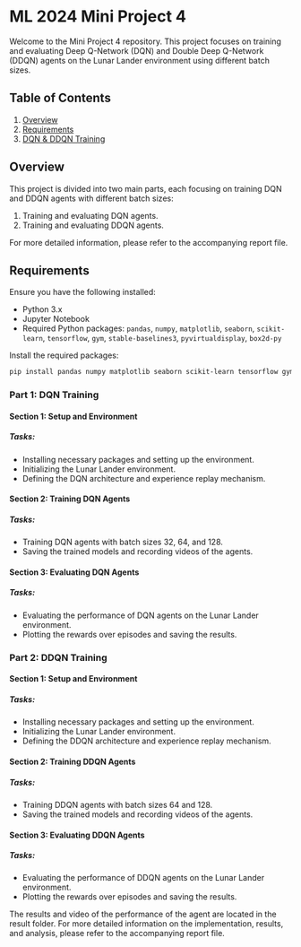 # ML 2024 Mini Project 4

Welcome to the Mini Project 4 repository. This project focuses on training and evaluating Deep Q-Network (DQN) and Double Deep Q-Network (DDQN) agents on the Lunar Lander environment using different batch sizes.

## Table of Contents

1. [Overview](#overview)
2. [Requirements](#requirements)
3. [DQN & DDQN Training](#q1-dqn-training)


## Overview

This project is divided into two main parts, each focusing on training DQN and DDQN agents with different batch sizes:
1. Training and evaluating DQN agents.
2. Training and evaluating DDQN agents.

For more detailed information, please refer to the accompanying report file.

## Requirements

Ensure you have the following installed:
- Python 3.x
- Jupyter Notebook
- Required Python packages: `pandas`, `numpy`, `matplotlib`, `seaborn`, `scikit-learn`, `tensorflow`, `gym`, `stable-baselines3`, `pyvirtualdisplay`, `box2d-py`

Install the required packages:
```bash
pip install pandas numpy matplotlib seaborn scikit-learn tensorflow gym stable-baselines3 pyvirtualdisplay box2d-py
```

### Part 1: DQN Training

#### Section 1: Setup and Environment

##### Tasks:

- Installing necessary packages and setting up the environment.
- Initializing the Lunar Lander environment.
- Defining the DQN architecture and experience replay mechanism.

#### Section 2: Training DQN Agents

##### Tasks:

- Training DQN agents with batch sizes 32, 64, and 128.
- Saving the trained models and recording videos of the agents.

#### Section 3: Evaluating DQN Agents

##### Tasks:

- Evaluating the performance of DQN agents on the Lunar Lander environment.
- Plotting the rewards over episodes and saving the results.

### Part 2: DDQN Training

#### Section 1: Setup and Environment

##### Tasks:

- Installing necessary packages and setting up the environment.
- Initializing the Lunar Lander environment.
- Defining the DDQN architecture and experience replay mechanism.

#### Section 2: Training DDQN Agents

##### Tasks:

- Training DDQN agents with batch sizes 64 and 128.
- Saving the trained models and recording videos of the agents.

#### Section 3: Evaluating DDQN Agents

##### Tasks:

- Evaluating the performance of DDQN agents on the Lunar Lander environment.
- Plotting the rewards over episodes and saving the results.

The results and video of the performance of the agent are located in the result folder.
For more detailed information on the implementation, results, and analysis, please refer to the accompanying report file.
